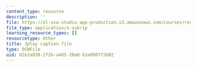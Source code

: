 ```yaml
---
content_type: resource
description: ''
file: https://ol-ocw-studio-app-production.s3.amazonaws.com/courses/res-14-001-abdul-latif-jameel-poverty-action-lab-executive-training-evaluating-social-programs-2009-spring-2009/62e2a8382f2ba4d520a0b1e0067f2b02_a7sDTYmqdSY.srt
file_type: application/x-subrip
learning_resource_types: []
resourcetype: Other
title: 3play caption file
type: OCWFile
uid: 62e2a838-2f2b-a4d5-20a0-b1e0067f2b02
---
```

